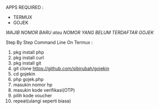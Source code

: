 APPS REQUIRED :
- TERMUX
- GOJEK

*WAJIB NOMOR BARU atau NOMOR YANG BELUM TERDAFTAR GOJEK*

Step By Step Command Line On Termux :
1. pkg install php
2. pkg install curl
3. pkg install git
4. git clone https://github.com/sibirubah/gojekin
5. cd gojekin
6. php gojek.php
7. masukin nomor hp
8. masukin kode verifikasi(OTP)
9. pilih kode voucher
10. repeat(ulangi seperti biasa)
